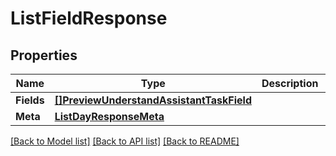 # ListFieldResponse

## Properties

Name | Type | Description | Notes
------------ | ------------- | ------------- | -------------
**Fields** | [**[]PreviewUnderstandAssistantTaskField**](preview.understand.assistant.task.field.md) |  | [optional] 
**Meta** | [**ListDayResponseMeta**](ListDayResponse_meta.md) |  | [optional] 

[[Back to Model list]](../README.md#documentation-for-models) [[Back to API list]](../README.md#documentation-for-api-endpoints) [[Back to README]](../README.md)


